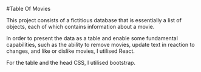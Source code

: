 #Table Of Movies

This project consists of a fictitious database that is essentially a list of objects, each of which contains information about a movie. 

In order to present the data as a table and enable some fundamental capabilities, such as the ability to remove movies, update text in reaction to changes, and like or dislike movies, I utilised React. 

For the table and the head CSS, I utilised bootstrap.
